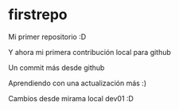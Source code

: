 # firstrepo
Mi primer repositorio :D

Y ahora mi primera contribución local para github

Un commit más desde github

Aprendiendo con una actualización más :)

Cambios desde mirama local dev01 :D
